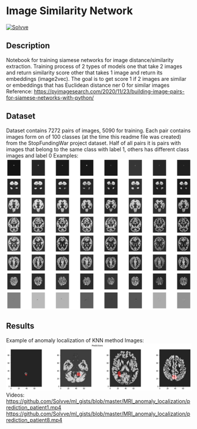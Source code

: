 # Image Similarity Network
[![Solvve](https://img.shields.io/badge/made%20in-solvve-blue)](https://solvve.com/)

## Description
Notebook for training siamese networks for image distance/similarity extraction. Training process of 2 types of models  one that take 2 images and return similarity score other that takes 1 image and return its embeddings (image2vec). The goal is to get score 1 if 2 images are similar or embeddings that has Euclidean distance ner 0 for similar images
Reference: https://pyimagesearch.com/2020/11/23/building-image-pairs-for-siamese-networks-with-python/

## Dataset
Dataset contains 7272 pairs of images, 5090 for training. Each pair contains images form on of 100 classes (at the time this readme file was created) from the StopFundingWar project dataset. Half of all pairs it is pairs with images that belong to the same class with label 1, others has different class images and label 0
Examples:
![alt text](https://github.com/Solvve/ml_gists/blob/master/MRI_anomaly_localization/data.png)

## Results
Example of anomaly localization of KNN method
Images:
![alt text](https://github.com/Solvve/ml_gists/blob/master/MRI_anomaly_localization/prediction.png)
Videos:
https://github.com/Solvve/ml_gists/blob/master/MRI_anomaly_localization/prediction_patient1.mp4
https://github.com/Solvve/ml_gists/blob/master/MRI_anomaly_localization/prediction_patient8.mp4
